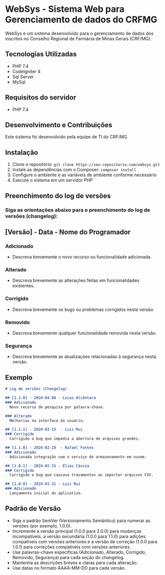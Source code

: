 # WebSys - Sistema Web para Gerenciamento de dados do CRFMG
WebSys é um sistema desenvolvido para o gerenciamento de dados dos inscritos no Conselho Regional de Farmácia de Minas Gerais (CRF/MG).

## Tecnologias Utilizadas
- PHP 7.4
- CodeIgniter 4
- Sql Server
- MySql


## Requisitos do servidor
- PHP 7.4

## Desenvolvimento e Contribuições
Este sistema foi desenvolvido pela equipe de TI do CRF/MG.


## Instalação
1. Clone o repositório: `git clone https://seu-repositorio.com/websys.git`
2. Instale as dependências com o Composer: `composer install`
3. Configure o ambiente e as variáveis de ambiente conforme necessário
4. Execute o sistema em um servidor PHP



## Preenchimento do log de versões
### Siga as orientações abaixo para o preenchimento do log de versões (changelog):

## [Versão] - Data - Nome do Programador
### Adicionado
- Descreva brevemente o novo recurso ou funcionalidade adicionada.

### Alterado
- Descreva brevemente as alterações feitas em funcionalidades existentes.

### Corrigido
- Descreva brevemente os bugs ou problemas corrigidos nesta versão.

### Removido
- Descreva brevemente qualquer funcionalidade removida nesta versão.

### Segurança
- Descreva brevemente as atualizações relacionadas à segurança nesta versão.


## Exemplo
```markdown
# Log de versões (Changelog)

## [1.2.0] - 2024-04-08 - Lucas Alcântara
### Adicionado
- Novo recurso de pesquisa por palavra-chave.

### Alterado
- Melhorias na interface do usuário.

## [1.1.1] - 2024-03-15  - Luiz Rui
### Corrigido
- Corrigido o bug que impedia a abertura de arquivos grandes.

## [1.1.0] - 2024-02-28  - Rafael Fontes
### Adicionado
- Adicionada integração com o serviço de armazenamento em nuvem.

## [1.0.1] - 2024-02-15 - Elias Cássia
### Corrigido
- Corrigido o bug que causava travamentos ao importar arquivos CSV.

## [1.0.0] - 2024-01-31 - Luiz Rui
### Adicionado
- Lançamento inicial do aplicativo.

```

## Padrão de Versão
- Siga o padrão SemVer (Versionamento Semântico) para numerar as versões (por exemplo, 1.0.0).
- Incremente a versão principal (1.0.0 para 2.0.0) para mudanças incompatíveis, a versão secundária (1.0.0 para 1.1.0) para adições compatíveis com versões anteriores e a versão de correção (1.0.0 para 1.0.1) para correções compatíveis com versões anteriores.
- Use palavras-chave específicas (Adicionado, Alterado, Corrigido, Removido, Segurança) para cada seção do changelog.
- Mantenha as descrições breves e claras para cada alteração.
- Use datas no formato AAAA-MM-DD para cada versão.